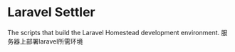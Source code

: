# Laravel Settler

The scripts that build the Laravel Homestead development environment.
服务器上部署laravel所需环境
